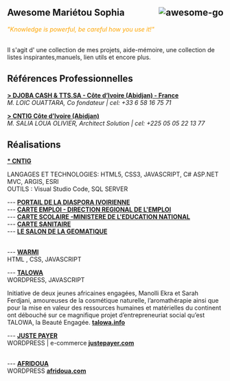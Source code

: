 <article>
	<h1 dir="auto"><a id="user-content--awesome-go" class="anchor" aria-hidden="true" href="#-awesome-go">
		</a><a href="https://awesome-go.com/" rel="nofollow"><img align="right" src="https://github.com/avelino/awesome-go/raw/master/tmpl/assets/logo.png" alt="awesome-go" title="awesome-go" style="max-width: 100%;"></a> Awesome Mariétou Sophia </h1> 
	<i style="text-align: center; color: orange;">"Knowledge is powerful, be careful how you use it!"</i><br><br>
	<p> Il s'agit d' une collection de mes projets, aide-mémoire, une collection de listes inspirantes,manuels, lien utils et encore plus.	
	
</article>
<h2 dir="auto"><a id="user-content--awesome-go" class="anchor" aria-hidden="true" href="#references"></a> Références Professionnelles </h2> 


<a href="#" rel="nofollow"><b><font style="vertical-align: inherit;"><font style="vertical-align: inherit;"> > DJOBA CASH & TTS.SA - Côte d’Ivoire (Abidjan) - France</font></font></b></a> <br>
<i>  M. LOIC OUATTARA, Co fondateur | cel: +33 6 58 16 75 71</i>	

<a href="#" rel="nofollow"><b><font style="vertical-align: inherit;"><font style="vertical-align: inherit;"> > CNTIG Côte d’Ivoire (Abidjan)</font></font></b></a><br>
<i>  M. SALIA LOUA OLIVIER, Architect Solution | cel: +225 05 05 22 13 77</i>	

		
<h2 dir="auto"><a id="user-content--awesome-go" class="anchor" aria-hidden="true" href="#references"></a> Réalisations </h2> 
<a href="#" rel="nofollow"><b><font style="vertical-align: inherit;"><font style="vertical-align: inherit;"> * CNTIG</font></font></b></a><br>

LANGAGES ET TECHNOLOGIES: HTML5, CSS3, JAVASCRIPT, C# ASP.NET MVC, ARGIS, ESRI <br>
OUTILS : Visual Studio Code, SQL SERVER

--- <a href="https://diasporacotedivoire.org/" rel="nofollow"><b><font style="vertical-align: inherit;"><font style="vertical-align: inherit;">  PORTAIL DE LA DIASPORA IVOIRIENNE </font></font></b></a><br>
--- <a href="https://carte-emploi.net/" rel="nofollow"><b><font style="vertical-align: inherit;"><font style="vertical-align: inherit;">  CARTE EMPLOI - DIRECTION REGIONAL DE L'EMPLOI</font></font></b></a><br>
--- <a href="http://cartescolaire-men.com/carte-scolaire/online" rel="nofollow"><b><font style="vertical-align: inherit;"><font style="vertical-align: inherit;">  CARTE SCOLAIRE -MINISTERE DE L'EDUCATION NATIONAL</font></font></b></a><br>
--- <a href="http://cartesanitaire.ci/cadre-et-referentiel/decoupage-sanitaire" rel="nofollow"><b><font style="vertical-align: inherit;"><font style="vertical-align: inherit;">  CARTE SANITAIRE</font></font></b></a><br>
--- <a href="http://www.salongeomatiqueci.com/" rel="nofollow"><b><font style="vertical-align: inherit;"><font style="vertical-align: inherit;">  LE SALON DE LA GEOMATIQUE</font></font></b></a><br><br>

--- <a href="http://warmi.wazcodes.com/" rel="nofollow"><b><font style="vertical-align: inherit;"><font style="vertical-align: inherit;">  WARMI </font></font></b></a><br>
HTML , CSS, JAVASCRIPT<br>
<p>
 
</p>
--- <a href="https://talowa.info/" rel="nofollow"><b><font style="vertical-align: inherit;"><font style="vertical-align: inherit;">  TALOWA </font></font></b></a><br>
WORDPRESS, JAVASCRIPT<br>
<p>
Initiative de deux jeunes africaines engagées, Manolli Ekra et Sarah Ferdjani, amoureuses de la cosmétique naturelle, l’aromathérapie ainsi que pour la mise en valeur des ressources humaines et matérielles du continent ont débouché sur ce magnifique projet d’entrepreneuriat social qu’est TALOWA, la Beauté Engagée. <a href="https://talowa.info/" rel="nofollow"><b><font style="vertical-align: inherit;"><font style="vertical-align: inherit;">  talowa.info </font></font></b></a>
</p>
--- <a href="https://justepayer.com/" rel="nofollow"><b><font style="vertical-align: inherit;"><font style="vertical-align: inherit;">  JUSTE PAYER </font></font></b></a><br>
WORDPRESS | e-commerce  <a href="https://justepayer.com/" rel="nofollow"><b><font style="vertical-align: inherit;"><font style="vertical-align: inherit;">justepayer.com</font></font></b></a><br><br>

--- <a href="https://afridoua.com/" rel="nofollow"><b><font style="vertical-align: inherit;"><font style="vertical-align: inherit;">  AFRIDOUA </font></font></b></a><br>
WORDPRESS <a href="https://afridoua.com/" rel="nofollow"><b><font style="vertical-align: inherit;"><font style="vertical-align: inherit;">afridoua.com</font></font></b></a>



	
